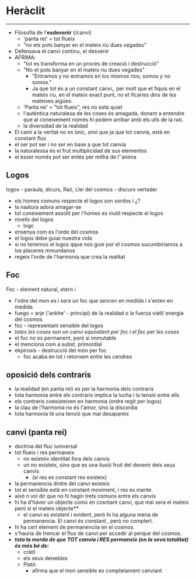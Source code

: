 # **Heràclit**
___
- Filosofia de l'**esdevenir** (/canvi)
	- 'panta rei' = tot flueix
	- "no ets pots banyar en el mateix riu dues vegades"
- Defensava el canvi continu, el desvenir
- AFRIMA: 
	- "tot es transforma en un procés de creació i destrucció"
	- "No et pots banyar en el mateix riu dues vegades"
		- "Entramos y no entramos en los mismos ríos; somos y no somos."
		- Ja que tot és a un constant canvi,, per molt que et fiquis en el mateix riu, en el mateix exact punt, no et ficaries dins de les mateixes aigües.
	- 'Panta rei' = "tot flueix", res no està quiet
	-  l'autèntica naturalesa de les coses és amagada, donant a entendre que al coneixement només hi podem arribar amb els ulls de la raó.
	- la diversidad de la realidad
- El cami a la veritat no es únic, sinó que ja que tot canvia, està en constant flux
- el ser pot ser i no ser en base a que tot canvia
- la naturalessa és el frut multiplicidad de sus elementos
- el èsser només pot ser entès per mithà de l''anima
## Logos
logos - paraula, dicurs, Raó, Llei del cosmos
	- discurs vertader
- els homes comuns respecte el logos son sordos i ¿?
- la naatura adora amagar-se
- tot coneixement assolit per l'homes es inutil respecte el logos
- nivells del logos
	- logc
- ensenya com es l'orde del cosmos
- el logos debe guiar nuestra vida
- si no tenemos el logos qque nos guie por el cosmos sucumbiriamos a los placeres mmundanos
- regeix l'orde de l'harmonia que crea la realitat
## Foc
Foc - element natural, etern i
- l'odre del mon es i sera un foc que sencen en medida i s'exten en medida
- fuego = arje ('ankhe' - principi) de la realidad o la fuerza viatl/ energia del cosmos
- foc - representant sensible del logos
- *totes les coses son un canvi equivalent per foc i el foc per les coses*
- el foc no es permanent, però si immutable
- el menciona com a subst. primordial
- ekpírosis - destrucció del món per foc
	- foc acaba en tot i retornem entre les cendres
## oposició dels contraris
- la realidad (en panta rei) es per la harmonia dels contraris
- tota harmonia entre els contraris implica la lucha i la tensió entre ells
- els contraris coexisteixen en harmonia (ordre regit per logos)
- la clau de l'harmonia no és l'amor, sinò la discordia
- tota harmonia té una tensió que mai desapareix
## canvi (panta rei)
- doctrna del fluc iuniversal
- tot flueix i res permaneix
	- no existeix identitat fora dels canvis
	- un no existeix, sino que es una ilusió fruit del devenir dels seus canvis
		- (si res es constant res existeix)
- la permanencia dintre del canvi existeix
- tot el sensible està en constant moviment, i res es mante
- això n vol dir que no hi hagin trets comuns entre els canvis
- hi ha d'haver un objecte comú en cosntant canvi, que mai sera el mateix però si el mateix objecte**
	- el canvi es existent i evident, però hi ha alguna mena de permanencia. El canvi és constant , però no complert.
- hi ha cert element de permanenciia en el cosmos.
- s'hauria de trencar el flux de canvi per accedir al perque del cosmos.
- ***tota la merda de que TOT canvia i RES permaneix (en la seva totalitat) és més bé de:***
	- cràtil
	- els seus deixebles
	- Plató
		- afirma que el mon sensible es completament canviant